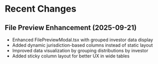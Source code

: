 # Recent Changes

## File Preview Enhancement (2025-09-21)
- Enhanced FilePreviewModal.tsx with grouped investor data display
- Added dynamic jurisdiction-based columns instead of static layout
- Improved data visualization by grouping distributions by investor
- Added sticky column layout for better UX in wide tables